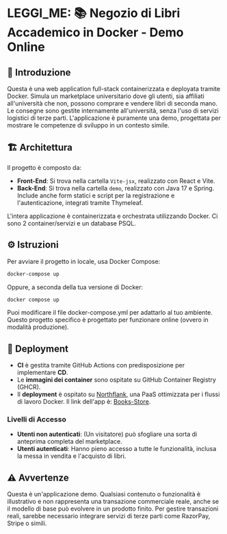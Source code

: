 # LEGGI_ME: 📚 Negozio di Libri Accademico in Docker - Demo Online

## 🧭 Introduzione

Questa è una web application full-stack containerizzata e deployata tramite Docker. Simula un marketplace universitario dove gli utenti, sia affiliati all'università che non, possono comprare e vendere libri di seconda mano. Le consegne sono gestite internamente all'università, senza l'uso di servizi logistici di terze parti. L'applicazione è puramente una demo, progettata per mostrare le competenze di sviluppo in un contesto simile.

## 🏗️ Architettura

Il progetto è composto da:

- **Front-End**: Si trova nella cartella `Vite-jsx`, realizzato con React e Vite.
- **Back-End**: Si trova nella cartella `demo`, realizzato con Java 17 e Spring. Include anche form statici e script per la registrazione e l'autenticazione, integrati tramite Thymeleaf.

L'intera applicazione è containerizzata e orchestrata utilizzando Docker. Ci sono 2 container/servizi e un database PSQL.

## ⚙️ Istruzioni

Per avviare il progetto in locale, usa Docker Compose:

```bash
docker-compose up
```

Oppure, a seconda della tua versione di Docker:
```bash
docker compose up
```

Puoi modificare il file docker-compose.yml per adattarlo al tuo ambiente. Questo progetto specifico è progettato per funzionare online (ovvero in modalità produzione).

## 🚀 Deployment

- **CI** è gestita tramite GitHub Actions con predisposizione per implementare **CD**.
- Le **immagini dei container** sono ospitate su GitHub Container Registry (GHCR).
- Il **deployment** è ospitato su [Northflank](https://northflank.com), una PaaS ottimizzata per i flussi di lavoro Docker. Il link dell'app è: [Books-Store](https://p01--frontend--ls828smnbk6x.code.run/).

### Livelli di Accesso

- **Utenti non autenticati**: (Un visitatore) può sfogliare una sorta di anteprima completa del marketplace.
- **Utenti autenticati**: Hanno pieno accesso a tutte le funzionalità, inclusa la messa in vendita e l'acquisto di libri.

## ⚠️ Avvertenze

Questa è un'applicazione demo. Qualsiasi contenuto o funzionalità è illustrativo e non rappresenta una transazione commerciale reale, anche se il modello di base può evolvere in un prodotto finito. Per gestire transazioni reali, sarebbe necessario integrare servizi di terze parti come RazorPay, Stripe o simili.